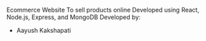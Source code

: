 Ecommerce Website
To sell products online
Developed using React, Node.js, Express, and MongoDB
Developed by:
- Aayush Kakshapati